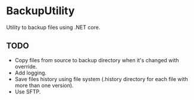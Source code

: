# BackupUtility

Utility to backup files using .NET core.

## TODO

 - Copy files from source to backup directory when it's changed with override.
 - Add logging.
 - Save files history using file system (.history directory for each file with more than one version).
 - Use SFTP.